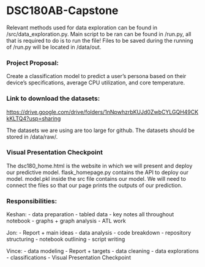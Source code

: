 # DSC180AB-Capstone

Relevant methods used for data exploration can be found in /src/data_exploration.py.
Main script to be ran can be found in /run.py, all that is required to do is to run the file!
Files to be saved during the running of /run.py will be located in /data/out.

### Project Proposal:
Create a classification model to predict a user’s persona based on their device’s specifications,
average CPU utilization, and core temperature.

### Link to download the datasets:
https://drive.google.com/drive/folders/1nNpwhzrbKUJd0ZwbCYLGQH49CKkKLTQ4?usp=sharing

The datasets we are using are too large for github. The datasets should be stored in /data/raw/.
### Visual Presentation Checkpoint
The dsc180_home.html is the website in which we will present and deploy our predictive model.
flask_homepage.py contains the API to deploy our model.
model.pkl inside the src file contains our model.
We will need to connect the files so that our page prints the outputs of our prediction.

### Responsibilities:
Keshan:
    - data preparation
    - tabled data
    - key notes all throughout notebook
    - graphs + graph analysis
    - ATL work

Jon:
    - Report + main ideas
    - data analysis - code breakdown
    - repository structuring
    - notebook outlining
    - script writing

Vince:
    - data modeling
    - Report + targets
    - data cleaning
    - data explorations
    - classifications
    - Visual Presentation Checkpoint
